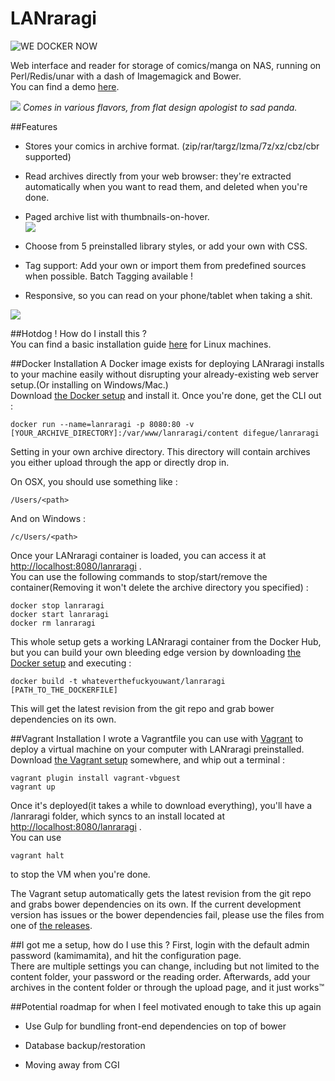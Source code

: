 LANraragi
============

![WE DOCKER NOW](http://dockeri.co/image/difegue/lanraragi)

Web interface and reader for storage of comics/manga on NAS, running on Perl/Redis/unar with a dash of Imagemagick and Bower.  
You can find a demo [here](http://faglord.party/lanraragi).

![](https://a.pomf.cat/vpqvmq.png)
*Comes in various flavors, from flat design apologist to sad panda.*  

##Features

* Stores your comics in archive format. (zip/rar/targz/lzma/7z/xz/cbz/cbr supported)  

* Read archives directly from your web browser: they're extracted automatically when you want to read them, and deleted when you're done. 

* Paged archive list with thumbnails-on-hover.  
![](https://a.pomf.cat/jooipu.png)

* Choose from 5 preinstalled library styles, or add your own with CSS.      

* Tag support: Add your own or import them from predefined sources when possible. Batch Tagging available !  

* Responsive, so you can read on your phone/tablet when taking a shit.  

![](https://my.mixtape.moe/owobfn.png)

	
##Hotdog ! How do I install this ?  
You can find a basic installation guide [here](https://github.com/Difegue/LANraragi/blob/master/tools/Install.md) for Linux machines.  

##Docker Installation
A Docker image exists for deploying LANraragi installs to your machine easily without disrupting your already-existing web server setup.(Or installing on Windows/Mac.)  
Download [the Docker setup](https://www.docker.com/products/docker) and install it. Once you're done, get the CLI out :  
```
docker run --name=lanraragi -p 8080:80 -v [YOUR_ARCHIVE_DIRECTORY]:/var/www/lanraragi/content difegue/lanraragi

```
Setting in your own archive directory. This directory will contain archives you either upload through the app or directly drop in.  

On OSX, you should use something like :  
```
/Users/<path>
```  
And on Windows :  
```
/c/Users/<path>
```  
Once your LANraragi container is loaded, you can access it at [http://localhost:8080/lanraragi](http://localhost:8080/lanraragi) .  
You can use the following commands to stop/start/remove the container(Removing it won't delete the archive directory you specified) : 
```
docker stop lanraragi
docker start lanraragi
docker rm lanraragi
```  

This whole setup gets a working LANraragi container from the Docker Hub, but you can build your own bleeding edge version by downloading [the Docker setup](https://github.com/Difegue/LANraragi/raw/master/tools/DockerSetup) and executing :
```
docker build -t whateverthefuckyouwant/lanraragi [PATH_TO_THE_DOCKERFILE]
```  
This will get the latest revision from the git repo and grab bower dependencies on its own.  

##Vagrant Installation 
I wrote a Vagrantfile you can use with [Vagrant](https://www.vagrantup.com/downloads.html) to deploy a virtual machine on your computer with LANraragi preinstalled.  
Download [the Vagrant setup](https://github.com/Difegue/LANraragi/raw/master/tools/VagrantSetup) somewhere, and whip out a terminal :
```
vagrant plugin install vagrant-vbguest
vagrant up
```
Once it's deployed(it takes a while to download everything), you'll have a /lanraragi folder, which syncs to an install located at [http://localhost:8080/lanraragi](http://localhost:8080/lanraragi) .  
You can use 
```
vagrant halt
```  
to stop the VM when you're done.  

The Vagrant setup automatically gets the latest revision from the git repo and grabs bower dependencies on its own. If the current development version has issues or the bower dependencies fail, please use the files from one of [the releases](https://github.com/Difegue/LANraragi/releases).

##I got me a setup, how do I use this ?
First, login with the default admin password (kamimamita), and hit the configuration page.  
There are multiple settings you can change, including but not limited to the content folder, your password or the reading order.
Afterwards, add your archives in the content folder or through the upload page, and it just works™


##Potential roadmap for when I feel motivated enough to take this up again    

* Use Gulp for bundling front-end dependencies on top of bower  

* Database backup/restoration  

* Moving away from CGI

